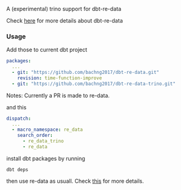 A (experimental) trino support for dbt-re-data

Check [here](https://github.com/re-data/dbt-re-data) for more details about dbt-re-data

### Usage
Add those to current dbt project

```packages.yml
packages:
  ...
  - git: "https://github.com/bachng2017/dbt-re-data.git"
    revision: time-function-improve
  - git: "https://github.com/bachng2017/dbt-re-data-trino.git"
```

Notes: Currently a PR is made to re-data. 

and this
```dbt_project.yml
dispatch:
  ...
  - macro_namespace: re_data
    search_order:
      - re_data_trino
      - re_data
```

install dbt packages by running
```
dbt deps
```

then use re-data as usuall. Check [this](https://docs.getre.io/latest/docs/getting_started/installation/for_dbt_users) for more details.

